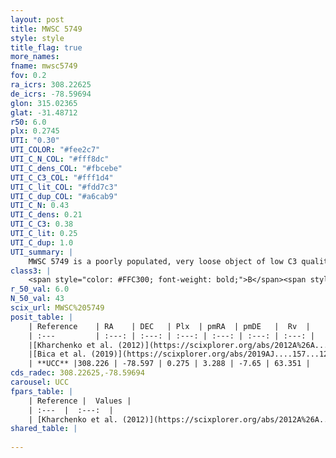 ```yaml
---
layout: post
title: MWSC 5749
style: style
title_flag: true
more_names: 
fname: mwsc5749
fov: 0.2
ra_icrs: 308.22625
de_icrs: -78.59694
glon: 315.02365
glat: -31.48712
r50: 6.0
plx: 0.2745
UTI: "0.30"
UTI_COLOR: "#fee2c7"
UTI_C_N_COL: "#fff8dc"
UTI_C_dens_COL: "#fbcebe"
UTI_C_C3_COL: "#fff1d4"
UTI_C_lit_COL: "#fdd7c3"
UTI_C_dup_COL: "#a6cab9"
UTI_C_N: 0.43
UTI_C_dens: 0.21
UTI_C_C3: 0.38
UTI_C_lit: 0.25
UTI_C_dup: 1.0
UTI_summary: |
    MWSC 5749 is a poorly populated, very loose object of low C3 quality. It is poorly studied in the literature, with no articles listed in the last 6 years.
class3: |
    <span style="color: #FFC300; font-weight: bold;">B</span><span style="color: red; font-weight: bold;">C</span>
r_50_val: 6.0
N_50_val: 43
scix_url: MWSC%205749
posit_table: |
    | Reference    | RA    | DEC   | Plx  | pmRA  | pmDE   |  Rv  |
    | :---         | :---: | :---: | :---: | :---: | :---: | :---: |
    |[Kharchenko et al. (2012)](https://scixplorer.org/abs/2012A%26A...543A.156K) | 308.04 | -78.615 | -- | 4.0 | -3.9 | -- |
    |[Bica et al. (2019)](https://scixplorer.org/abs/2019AJ....157...12B) | 308.037 | -78.615 | -- | -- | -- | -- |
    | **UCC** |308.226 | -78.597 | 0.275 | 3.288 | -7.65 | 63.351 | 
cds_radec: 308.22625,-78.59694
carousel: UCC
fpars_table: |
    | Reference |  Values |
    | :---  |  :---:  |
    | [Kharchenko et al. (2012)](https://scixplorer.org/abs/2012A%26A...543A.156K) | `e_bv=0.364, distance=1890, log_age=9.345` |
shared_table: |
    
---
```

